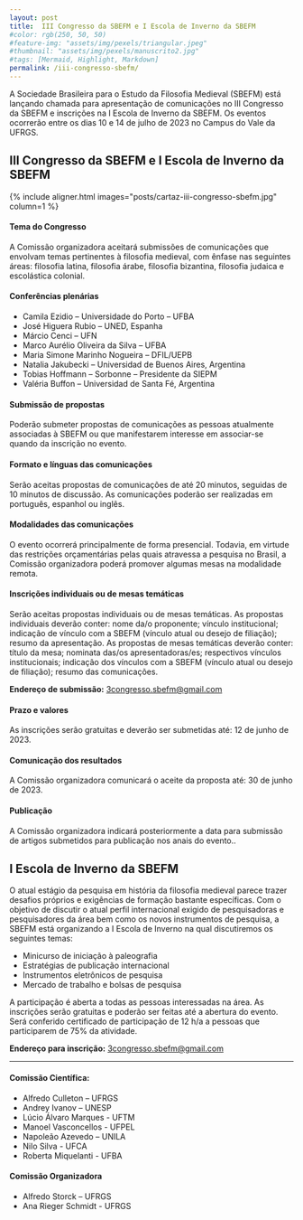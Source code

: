 ```yaml
---
layout: post
title:  III Congresso da SBEFM e I Escola de Inverno da SBEFM
#color: rgb(250, 50, 50)
#feature-img: "assets/img/pexels/triangular.jpeg"
#thumbnail: "assets/img/pexels/manuscrito2.jpg"
#tags: [Mermaid, Highlight, Markdown]
permalink: /iii-congresso-sbefm/
---
```


A Sociedade Brasileira para o Estudo da Filosofia Medieval (SBEFM) está lançando chamada para apresentação de comunicações no III Congresso da SBEFM e inscrições na I Escola de Inverno da SBEFM. Os eventos ocorrerão entre os dias 10 e 14 de julho de 2023 no Campus do Vale da UFRGS.

## III Congresso da SBEFM e I Escola de Inverno da SBEFM

{% include aligner.html images="posts/cartaz-iii-congresso-sbefm.jpg" column=1 %}

#### Tema do Congresso
A Comissão organizadora aceitará submissões de comunicações que envolvam temas pertinentes à filosofia medieval, com ênfase nas seguintes áreas: filosofia latina, filosofia árabe, filosofia bizantina, filosofia judaica e escolástica colonial.

#### Conferências plenárias
- Camila Ezidio – Universidade do Porto – UFBA
- José Higuera Rubio – UNED, Espanha
- Márcio Cenci – UFN
- Marco Aurélio Oliveira da Silva – UFBA
- Maria Simone Marinho Nogueira –  DFIL/UEPB
- Natalia Jakubecki – Universidad de Buenos Aires, Argentina
- Tobias Hoffmann – Sorbonne – Presidente da SIEPM
- Valéria Buffon – Universidad de Santa Fé, Argentina

#### Submissão de propostas
Poderão submeter propostas de comunicações as pessoas atualmente associadas à SBEFM ou que manifestarem interesse em associar-se quando da inscrição no evento.

#### Formato e línguas das comunicações
Serão aceitas propostas de comunicações de até 20 minutos, seguidas de 10 minutos de discussão. As comunicações poderão ser realizadas em português, espanhol ou inglês.

#### Modalidades das comunicações
O evento ocorrerá principalmente de forma presencial. Todavia, em virtude das restrições orçamentárias pelas quais atravessa a pesquisa no Brasil, a Comissão organizadora poderá promover algumas mesas na modalidade remota.

#### Inscrições individuais ou de mesas temáticas
Serão aceitas propostas individuais ou de mesas temáticas.
As propostas individuais deverão conter: nome da/o proponente; vínculo institucional; indicação de vínculo com a SBEFM (vínculo atual ou desejo de filiação); resumo da apresentação.
As propostas de mesas temáticas deverão conter: título da mesa; nominata das/os apresentadoras/es; respectivos vínculos institucionais; indicação dos vínculos com a SBEFM (vínculo atual ou desejo de filiação); resumo das comunicações.

**Endereço de submissão:** <3congresso.sbefm@gmail.com>

#### Prazo e valores
As inscrições serão gratuitas e deverão ser submetidas até: 12 de junho de 2023.

#### Comunicação dos resultados
A Comissão organizadora comunicará o aceite da proposta até: 30 de junho de 2023.

#### Publicação
A Comissão organizadora indicará posteriormente a data para submissão de artigos submetidos para publicação nos anais do evento..

## I Escola de Inverno da SBEFM

O atual estágio da pesquisa em história da filosofia medieval parece trazer desafios próprios e exigências de formação bastante específicas. Com o objetivo de discutir o atual perfil internacional exigido de pesquisadoras e pesquisadores da área bem como os novos instrumentos de pesquisa, a SBEFM está organizando a I Escola de Inverno na qual discutiremos os seguintes temas:

- Minicurso de iniciação à paleografia
- Estratégias de publicação internacional
- Instrumentos eletrônicos de pesquisa
- Mercado de trabalho e bolsas de pesquisa 

A participação é aberta a todas as pessoas interessadas na área. As inscrições serão gratuitas e poderão ser feitas até a abertura do evento. Será conferido certificado de participação de 12 h/a a pessoas que participarem de 75% da atividade. 

**Endereço para inscrição:** <3congresso.sbefm@gmail.com>

<hr>

#### Comissão Científica:
- Alfredo Culleton – UFRGS
- Andrey Ivanov – UNESP 
- Lúcio Álvaro Marques - UFTM
- Manoel Vasconcellos  - UFPEL
- Napoleão Azevedo – UNILA
- Nilo Silva - UFCA
- Roberta Miquelanti - UFBA

#### Comissão Organizadora
- Alfredo Storck – UFRGS
- Ana Rieger Schmidt - UFRGS